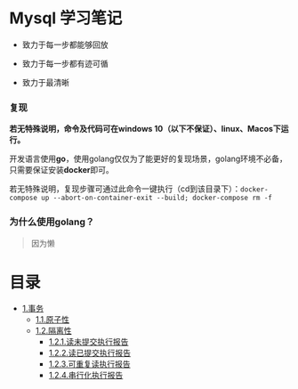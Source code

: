 # Mysql 学习笔记

* 致力于每一步都能够回放

* 致力于每一步都有迹可循

* 致力于最清晰

### 复现

**若无特殊说明，命令及代码可在windows 10（以下不保证）、linux、Macos下运行。**

开发语言使用**go**，使用golang仅仅为了能更好的复现场景，golang环境不必备，只需要保证安装**docker**即可。

若无特殊说明，复现步骤可通过此命令一键执行（cd到该目录下）：`docker-compose up --abort-on-container-exit --build; docker-compose rm -f`

### 为什么使用golang？

> 因为懒

# 目录

* [1.事务](./1.事务)
  * [1.1.原子性](./1.事务/1.原子性)
  * [1.2.隔离性](./1.事务/2.隔离性)
    * [1.2.1.读未提交执行报告](./1.事务/2.隔离性/1.读未提交)
    * [1.2.2.读已提交执行报告](./1.事务/2.隔离性/2.读已提交)
    * [1.2.3.可重复读执行报告](./1.事务/2.隔离性/3.可重复读)
    * [1.2.4.串行化执行报告](./1.事务/2.隔离性/4.串行化)